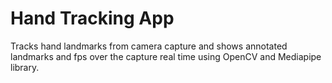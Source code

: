 <h1> Hand Tracking App </h1>

Tracks hand landmarks from camera capture 
and shows annotated landmarks and fps over 
the capture real time using OpenCV and 
Mediapipe library.

